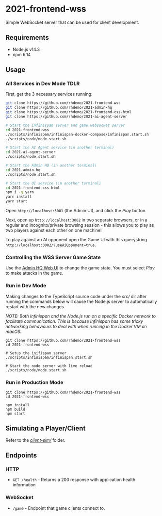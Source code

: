# 2021-frontend-wss

Simple WebSocket server that can be used for client development.

## Requirements

- Node.js v14.3
- npm 6.14

## Usage

### All Services in Dev Mode TDLR

First, get the 3 necessary services running:

```bash
git clone https://github.com/rhdemo/2021-frontend-wss
git clone https://github.com/rhdemo/2021-admin-hq
git clone https://github.com/rhdemo/2021-frontend-css-html
git clone https://github.com/rhdemo/2021-ai-agent-server

# Start the infinispan server and game websocket server
cd 2021-frontend-wss
./scripts/infinispan/infinispan-docker-compose/infinispan.start.sh
./scripts/node/node.start.sh

# Start the AI Agent service (in another terminal)
cd 2021-ai-agent-server
./scripts/node.start.sh

# Start the Admin HQ (in another terminal)
cd 2021-admin-hq
./scripts/node.start.sh

# Start the UI service (in another terminal)
cd 2021-frontend-css-html
npm i -g yarn
yarn install
yarn start
```

Open `http://localhost:3001` (the Admin UI), and click the *Play* button.

Next, open up `http://localhost:3002` in two separate browsers, or in a regular
and incognito/private browsing session - this allows you to play as two players
against each other on one machine!

To play against an AI opponent open the Game UI with this querystring
`http://localhost:3002/?useAiOpponent=true`.

### Controlling the WSS Server Game State

Use the [Admin HQ Web UI](https://github.com/rhdemo/2021-admin-hq) to change
the game state. You must select *Play* to make attacks in the game.

### Run in Dev Mode

Making changes to the TypeScript source code under the *src/* dir after
running the commands below will cause the Node.js server to automatically
restart with the new changes.

_NOTE: Both Infinispan and the Node.js run on a specific Docker network to facilitate communication. This is because Infinispan has some tricky networking behaviours to deal with when running in the Docker VM on macOS._

```
git clone https://github.com/rhdemo/2021-frontend-wss
cd 2021-frontend-wss

# Setup the inifispan server
./scripts/infinispan/infinispan.start.sh

# Start the node server with live reload
./scripts/node/node.start.sh
```

### Run in Production Mode

```
git clone https://github.com/rhdemo/2021-frontend-wss
cd 2021-frontend-wss

npm install
npm build
npm start
```

## Simulating a Player/Client

Refer to the *[client-sim/](client-sim/)* folder.

## Endpoints

### HTTP

* `GET /health` - Returns a 200 response with application health information

### WebSocket

* `/game` - Endpoint that game clients connect to.

